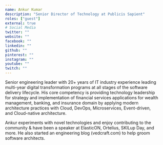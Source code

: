```yaml
---
name: Ankur Kumar
description: "Senior Director of Technology at Publicis Sapient"
roles: ["guest"]
external: true
# Social Media 
twitter: ""
website: ""
facebook: ""
linkedin: ""
github: ""
pinterest: ""
instagram: ""
youtube: ""
twitch: ""
---
```


<!-- markdownlint-disable MD041-->
Senior engineering leader with 20+ years of IT industry experience leading multi-year digital transformation programs at all stages of the software delivery lifecycle. His core competency is providing technology leadership for strategy and implementation of financial services applications for wealth management, banking, and insurance domain by applying modern architecture practices with Cloud, DevOps, Microservices, Event-driven, and Cloud-native architecture.

Ankur experiments with novel technologies and enjoy contributing to the community & have been a speaker at ElasticON, Ortelius, SKILup Day, and more. He also started an engineering blog (vedcraft.com) to help groom software architects.

<!--more-->
